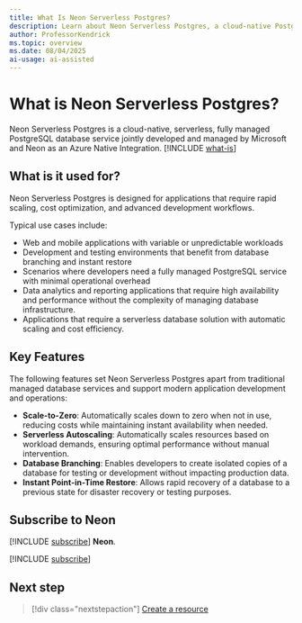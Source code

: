 ```yaml
---
title: What Is Neon Serverless Postgres?
description: Learn about Neon Serverless Postgres, a cloud-native Postgres solution designed for modern applications, in Azure Marketplace.
author: ProfessorKendrick
ms.topic: overview
ms.date: 08/04/2025
ai-usage: ai-assisted
---
```

# What is Neon Serverless Postgres?

Neon Serverless Postgres is a cloud-native, serverless, fully managed PostgreSQL database service jointly developed and managed by Microsoft and Neon as an Azure Native Integration. [!INCLUDE [what-is](../includes/what-is.md)]

## What is it used for?

Neon Serverless Postgres is designed for applications that require rapid scaling, cost optimization, and advanced development workflows.

Typical use cases include:

- Web and mobile applications with variable or unpredictable workloads
- Development and testing environments that benefit from database branching and instant restore
- Scenarios where developers need a fully managed PostgreSQL service with minimal operational overhead
- Data analytics and reporting applications that require high availability and performance without the complexity of managing database infrastructure.
- Applications that require a serverless database solution with automatic scaling and cost efficiency.

## Key Features

The following features set Neon Serverless Postgres apart from traditional managed database services and support modern application development and operations:

- **Scale-to-Zero**: Automatically scales down to zero when not in use, reducing costs while maintaining instant availability when needed.
- **Serverless Autoscaling**: Automatically scales resources based on workload demands, ensuring optimal performance without manual intervention.
- **Database Branching**: Enables developers to create isolated copies of a database for testing or development without impacting production data.
- **Instant Point-in-Time Restore**: Allows rapid recovery of a database to a previous state for disaster recovery or testing purposes.

## Subscribe to Neon

[!INCLUDE [subscribe](../includes/subscribe.md)] **Neon**.

[!INCLUDE [subscribe](../includes/subscribe-from-azure-portal.md)]

## Next step

> [!div class="nextstepaction"]
> [Create a resource](create.md)